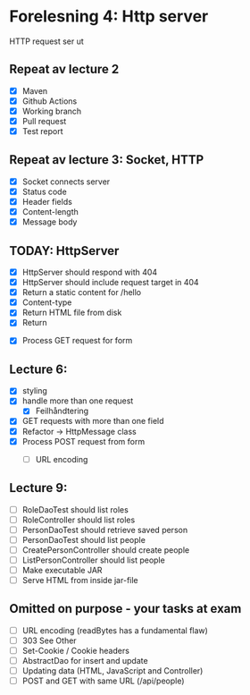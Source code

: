 # Forelesning 4: Http server

HTTP request ser ut


## Repeat av lecture 2

* [x] Maven
* [x] Github Actions
* [x] Working branch
* [x] Pull request
* [x] Test report

## Repeat av lecture 3: Socket, HTTP

* [x] Socket connects server
* [x] Status code
* [x] Header fields
* [x] Content-length
* [x] Message body
 
## TODAY: HttpServer

* [x] HttpServer should respond with 404
* [x] HttpServer should include request target in 404
* [x] Return a static content for /hello
* [x] Content-type
* [x] Return HTML file from disk
* [x] Return <form>
* [x] Process GET request for form

## Lecture 6:

* [x] styling
* [x] handle more than one request
  * [x] Feilhåndtering
* [x] GET requests with more than one field
* [x] Refactor -> HttpMessage class
* [x] Process POST request from form
  * [ ] URL encoding


## Lecture 9:

* [ ] RoleDaoTest should list roles
* [ ] RoleController should list roles
* [ ] PersonDaoTest should retrieve saved person
* [ ] PersonDaoTest should list people
* [ ] CreatePersonController should create people
* [ ] ListPersonController should list people
* [ ] Make executable JAR
* [ ] Serve HTML from inside jar-file

## Omitted on purpose - your tasks at exam

* [ ] URL encoding (readBytes has a fundamental flaw)
* [ ] 303 See Other
* [ ] Set-Cookie / Cookie headers
* [ ] AbstractDao for insert and update
* [ ] Updating data (HTML, JavaScript and Controller)
* [ ] POST and GET with same URL (/api/people)
